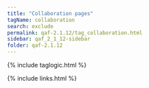 ```yaml
---
title: "Collaboration pages"
tagName: collaboration
search: exclude
permalink: qaf-2.1.12/tag_collaboration.html
sidebar: qaf_2_1_12-sidebar
folder: qaf-2.1.12
---
```

{% include taglogic.html %}

{% include links.html %}
